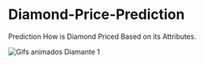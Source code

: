 # Diamond-Price-Prediction
Prediction How is Diamond Priced Based on its Attributes.




![Gifs animados Diamante 1](https://user-images.githubusercontent.com/57889870/146094904-fffd76d4-04e1-4c9c-aaa0-d9a91a48b61a.gif)
